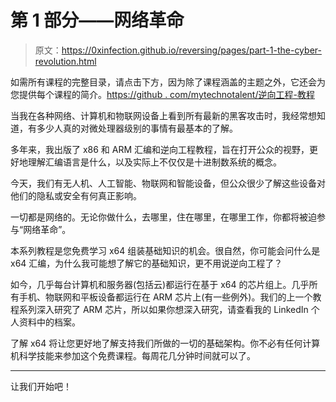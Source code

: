 # 第 1 部分——网络革命

> 原文：<https://0xinfection.github.io/reversing/pages/part-1-the-cyber-revolution.html>

如需所有课程的完整目录，请点击下方，因为除了课程涵盖的主题之外，它还会为您提供每个课程的简介。[https://github . com/mytechnotalent/逆向工程-教程](https://github.com/mytechnotalent/Reverse-Engineering-Tutorial)

当我在各种网络、计算机和物联网设备上看到所有最新的黑客攻击时，我经常想知道，有多少人真的对微处理器级别的事情有最基本的了解。

多年来，我出版了 x86 和 ARM 汇编和逆向工程教程，旨在打开公众的视野，更好地理解汇编语言是什么，以及实际上不仅仅是十进制数系统的概念。

今天，我们有无人机、人工智能、物联网和智能设备，但公众很少了解这些设备对他们的隐私或安全有何真正影响。

一切都是网络的。无论你做什么，去哪里，住在哪里，在哪里工作，你都将被迫参与“网络革命”。

本系列教程是您免费学习 x64 组装基础知识的机会。很自然，你可能会问什么是 x64 汇编，为什么我可能想了解它的基础知识，更不用说逆向工程了？

如今，几乎每台计算机和服务器(包括云)都运行在基于 x64 的芯片组上。几乎所有手机、物联网和平板设备都运行在 ARM 芯片上(有一些例外)。我们的上一个教程系列深入研究了 ARM 芯片，所以如果你想深入研究，请查看我的 LinkedIn 个人资料中的档案。

了解 x64 将让您更好地了解支持我们所做的一切的基础架构。你不必有任何计算机科学技能来参加这个免费课程。每周花几分钟时间就可以了。

* * *

让我们开始吧！